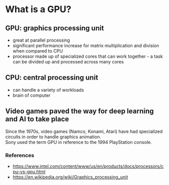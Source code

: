 # What is a GPU?

## GPU: graphics processing unit
* great at parallel processing
* significant performance increase for matrix multiplication and division when compared to CPU
* processor made up of specialized cores that can work together - a task can be divided up and processed across many cores

## CPU: central processing unit
* can handle a variety of workloads
* brain of computer

## Video games paved the way for deep learning and AI to take place
Since the 1970s, video games (Namco, Konami, Atari) have had specialized circuits in order to handle graphics animation.  
Sony used the term GPU in reference to the 1994 PlayStation console.  



### References
* https://www.intel.com/content/www/us/en/products/docs/processors/cpu-vs-gpu.html
* https://en.wikipedia.org/wiki/Graphics_processing_unit